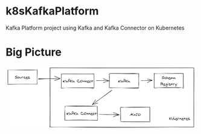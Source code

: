 # k8sKafkaPlatform
Kafka Platform project using Kafka and Kafka Connector on Kubernetes


# Big Picture

<p align="center"> 
<img src="diagrams/kafkaPlatformFlow.png">
</p>
